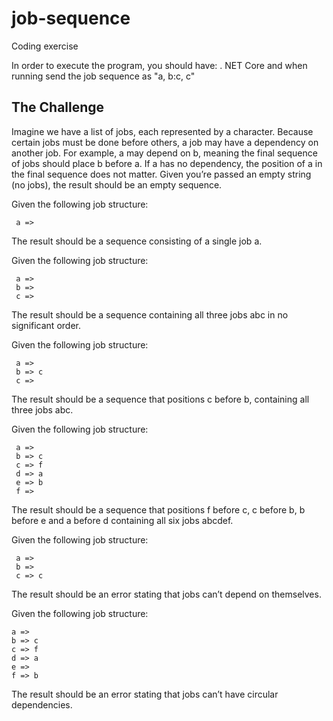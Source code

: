 # job-sequence
Coding exercise

In order to execute the program, you should have: 
. NET Core
and when running send the job sequence as "a, b:c, c"

## The Challenge

Imagine we have a list of jobs, each represented by a character. Because certain jobs must be done before others, a job may have a
dependency on another job. For example, a may depend on b, meaning the final sequence of jobs should place b before a. If a has no
dependency, the position of a in the final sequence does not matter.
Given you’re passed an empty string (no jobs), the result should be an empty sequence.

Given the following job structure:
```
 a =>
```
The result should be a sequence consisting of a single job a.

Given the following job structure:
```
 a =>
 b =>
 c =>
```
The result should be a sequence containing all three jobs abc in no significant order.

Given the following job structure:
```
 a =>
 b => c
 c =>
```
The result should be a sequence that positions c before b, containing all three jobs abc.

Given the following job structure:
```
 a =>
 b => c
 c => f
 d => a
 e => b
 f =>
```
The result should be a sequence that positions f before c, c before b, b before e and a before d containing all six jobs abcdef.

Given the following job structure:
```
 a =>
 b =>
 c => c
```
The result should be an error stating that jobs can’t depend on themselves.

Given the following job structure:
```
a =>
b => c
c => f
d => a
e =>
f => b
```
The result should be an error stating that jobs can’t have circular dependencies.
